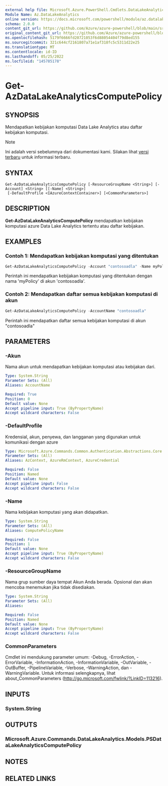 ```yaml
---
external help file: Microsoft.Azure.PowerShell.Cmdlets.DataLakeAnalytics.dll-Help.xml
Module Name: Az.DataLakeAnalytics
online version: https://docs.microsoft.com/powershell/module/az.datalakeanalytics/get-azdatalakeanalyticscomputepolicy
schema: 2.0.0
content_git_url: https://github.com/Azure/azure-powershell/blob/main/src/DataLakeAnalytics/DataLakeAnalytics/help/Get-AzDataLakeAnalyticsComputePolicy.md
original_content_git_url: https://github.com/Azure/azure-powershell/blob/main/src/DataLakeAnalytics/DataLakeAnalytics/help/Get-AzDataLakeAnalyticsComputePolicy.md
ms.openlocfilehash: 5179f6666fd20721053f6d88054404f79d8ed155
ms.sourcegitcommit: 321c644cf2161807a71e1af318fc5c5311d22e25
ms.translationtype: MT
ms.contentlocale: id-ID
ms.lasthandoff: 05/25/2022
ms.locfileid: "145785178"
---
```

# Get-AzDataLakeAnalyticsComputePolicy

## SYNOPSIS
Mendapatkan kebijakan komputasi Data Lake Analytics atau daftar kebijakan komputasi.

> [!NOTE]
>Ini adalah versi sebelumnya dari dokumentasi kami. Silakan lihat [versi terbaru](/powershell/module/az.datalakeanalytics/get-azdatalakeanalyticscomputepolicy) untuk informasi terbaru.

## SYNTAX

```
Get-AzDataLakeAnalyticsComputePolicy [-ResourceGroupName <String>] [-Account] <String> [[-Name] <String>]
 [-DefaultProfile <IAzureContextContainer>] [<CommonParameters>]
```

## DESCRIPTION
**Get-AzDataLakeAnalyticsComputePolicy** mendapatkan kebijakan komputasi azure Data Lake Analytics tertentu atau daftar kebijakan.

## EXAMPLES

### Contoh 1: Mendapatkan kebijakan komputasi yang ditentukan
```powershell
Get-AzDataLakeAnalyticsComputePolicy -Account "contosoadla" -Name myPolicy
```

Perintah ini mendapatkan kebijakan komputasi yang ditentukan dengan nama 'myPolicy' di akun 'contosoadla'.

### Contoh 2: Mendapatkan daftar semua kebijakan komputasi di akun
```powershell
Get-AzDataLakeAnalyticsComputePolicy -AccountName "contosoadla"
```

Perintah ini mendapatkan daftar semua kebijakan komputasi di akun "contosoadla"

## PARAMETERS

### -Akun
Nama akun untuk mendapatkan kebijakan komputasi atau kebijakan dari.

```yaml
Type: System.String
Parameter Sets: (All)
Aliases: AccountName

Required: True
Position: 0
Default value: None
Accept pipeline input: True (ByPropertyName)
Accept wildcard characters: False
```

### -DefaultProfile
Kredensial, akun, penyewa, dan langganan yang digunakan untuk komunikasi dengan azure

```yaml
Type: Microsoft.Azure.Commands.Common.Authentication.Abstractions.Core.IAzureContextContainer
Parameter Sets: (All)
Aliases: AzContext, AzureRmContext, AzureCredential

Required: False
Position: Named
Default value: None
Accept pipeline input: False
Accept wildcard characters: False
```

### -Name
Nama kebijakan komputasi yang akan didapatkan.

```yaml
Type: System.String
Parameter Sets: (All)
Aliases: ComputePolicyName

Required: False
Position: 1
Default value: None
Accept pipeline input: True (ByPropertyName)
Accept wildcard characters: False
```

### -ResourceGroupName
Nama grup sumber daya tempat Akun Anda berada.
Opsional dan akan mencoba menemukan jika tidak disediakan.

```yaml
Type: System.String
Parameter Sets: (All)
Aliases:

Required: False
Position: Named
Default value: None
Accept pipeline input: True (ByPropertyName)
Accept wildcard characters: False
```

### CommonParameters
Cmdlet ini mendukung parameter umum: -Debug, -ErrorAction, -ErrorVariable, -InformationAction, -InformationVariable, -OutVariable, -OutBuffer, -PipelineVariable, -Verbose, -WarningAction, dan -WarningVariable. Untuk informasi selengkapnya, lihat about_CommonParameters (http://go.microsoft.com/fwlink/?LinkID=113216).

## INPUTS

### System.String

## OUTPUTS

### Microsoft.Azure.Commands.DataLakeAnalytics.Models.PSDataLakeAnalyticsComputePolicy

## NOTES

## RELATED LINKS
